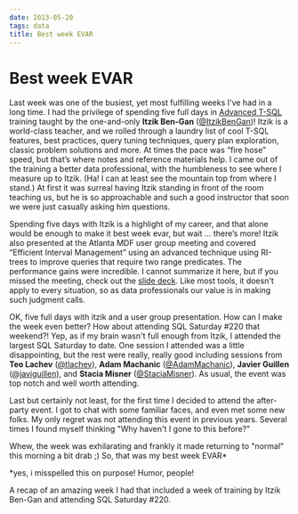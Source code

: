 ```yaml
---
date: 2013-05-20
tags: data
title: Best week EVAR
---
```

# Best week EVAR

Last week was one of the busiest, yet most fulfilling weeks I've had in a long time. I had the privilege of spending five full days in [Advanced T-SQL](http://tsql.solidq.com/courses.htm) training taught by the one-and-only **Itzik Ben-Gan** ([@ItzikBenGan](http://twitter.com/ItzikBenGan))! Itzik is a world-class teacher, and we rolled through a laundry list of cool T-SQL features, best practices, query tuning techniques, query plan exploration, classic problem solutions and more. At times the pace was “fire hose” speed, but that’s where notes and reference materials help. I came out of the training a better data professional, with the humbleness to see where I measure up to Itzik. (Ha! I can at least see the mountain top from where I stand.) At first it was surreal having Itzik standing in front of the room teaching us, but he is so approachable and such a good instructor that soon we were just casually asking him questions.

Spending five days with Itzik is a highlight of my career, and that alone would be enough to make it best week evar, but wait … there’s more! Itzik also presented at the Atlanta MDF user group meeting and covered “Efficient Interval Management” using an advanced technique using RI-trees to improve queries that require two range predicates. The performance gains were incredible. I cannot summarize it here, but if you missed the meeting, check out the [slide deck](http://tsql.solidq.com/books/source_code/Intervals.pdf). Like most tools, it doesn't apply to every situation, so as data professionals our value is in making such judgment calls.

OK, five full days with itzik and a user group presentation. How can I make the week even better? How about attending SQL Saturday #220 that weekend?! Yep, as if my brain wasn't full enough from Itzik, I attended the largest SQL Saturday to date. One session I attended was a little disappointing, but the rest were really, really good including sessions from **Teo Lachev** ([@tlachev](http://twitter.com/tlachev)), **Adam Machanic** ([@AdamMachanic](http://twitter.com/AdamMachanic)), **Javier Guillen** ([@javiguillen](http://twitter.com/javiguillen)), and **Stacia Misner** ([@StaciaMisner](http://twitter.com/StaciaMisner)). As usual, the event was top notch and well worth attending.

Last but certainly not least, for the first time I decided to attend the after-party event. I got to chat with some familiar faces, and even met some new folks. My only regret was not attending this event in previous years. Several times I found myself thinking "Why haven't I gone to this before?"

Whew, the week was exhilarating and frankly it made returning to "normal" this morning a bit drab ;) So, that was my best week EVAR*

*yes, i misspelled this on purpose! Humor, people!

A recap of an amazing week I had that included a week of training by Itzik Ben-Gan and attending SQL Saturday #220.​